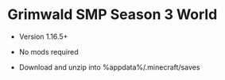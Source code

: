 # Grimwald SMP Season 3 World

- Version 1.16.5+
- No mods required

- Download and unzip into %appdata%/.minecraft/saves
